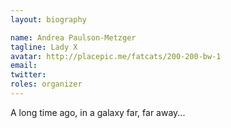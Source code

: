 ```yaml
---
layout: biography

name: Andrea Paulson-Metzger
tagline: Lady X
avatar: http://placepic.me/fatcats/200-200-bw-1
email:
twitter: 
roles: organizer
---
```

A long time ago, in a galaxy far, far away...